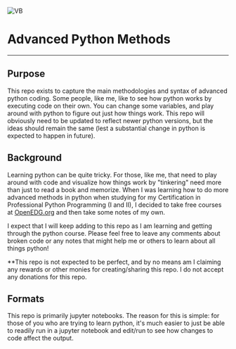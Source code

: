![VB](https://miro.medium.com/v2/resize:fit:200/1*m0H6-tUbW6grMlezlb52yw.png)
# Advanced Python Methods
---

## Purpose
This repo exists to capture the main methodologies and syntax of advanced python coding. Some people, like me, like to see how python works by executing code on their own. You can change some variables, and play around with python to figure out just how things work. This repo will obviously need to be updated to reflect newer python versions, but the ideas should remain the same (lest a substantial change in python is expected to happen in future).

## Background
Learning python can be quite tricky. For those, like me, that need to play around with code and visualize how things work by "tinkering" need more than just to read a book and memorize. When I was learning how to do more advanced methods in python when studying for my Certification in Professional Python Programming (I and II), I decided to take free courses at [OpenEDG.org](https://edube.org/login) and then take some notes of my own.

I expect that I will keep adding to this repo as I am learning and getting through the python course. Please feel free to leave any comments about broken code or any notes that might help me or others to learn about all things python!

**This repo is not expected to be perfect, and by no means am I claiming any rewards or other monies for creating/sharing this repo. I do not accept any donations for this repo.

## Formats
This repo is primarily jupyter notebooks. The reason for this is simple: for those of you who are trying to learn python, it's much easier to just be able to readily run in a jupyter notebook and edit/run to see how changes to code affect the output.